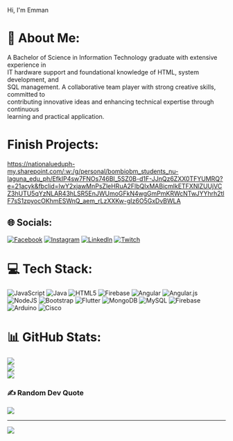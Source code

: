 Hi, I'm Emman

# 💫 About Me:
A Bachelor of Science in Information Technology graduate with extensive experience in<br>IT hardware support and foundational knowledge of HTML, system development, and<br>SQL management. A collaborative team player with strong creative skills, committed to<br>contributing innovative ideas and enhancing technical expertise through continuous<br>learning and practical application.

#  Finish Projects:
https://nationalueduph-my.sharepoint.com/:w:/g/personal/bombiobm_students_nu-laguna_edu_ph/EfkIP4sw7FNOs746BI_5SZ0B-d1F-JJnQz6ZXX0TFYUMRQ?e=21acyk&fbclid=IwY2xjawMnPsZleHRuA2FlbQIxMABicmlkETFXNlZUUjVCZ3hUTU5qYzNLAR43hLSR5EnJWUmoGFkN4wgGmPmKRWcNTwJYYhrh2tlF7sS1zpyocOKhmESWnQ_aem_rLzXXKw-gIz6O5GxDvBWLA 

## 🌐 Socials:
[![Facebook](https://img.shields.io/badge/Facebook-%231877F2.svg?logo=Facebook&logoColor=white)](https://facebook.com/https://www.facebook.com/emmanreyes26) [![Instagram](https://img.shields.io/badge/Instagram-%23E4405F.svg?logo=Instagram&logoColor=white)](https://instagram.com/https://www.instagram.com/itsnammeee/?hl=en) [![LinkedIn](https://img.shields.io/badge/LinkedIn-%230077B5.svg?logo=linkedin&logoColor=white)](https://linkedin.com/in/https://www.linkedin.com/in/emmanuel-reyes-261997271/) [![Twitch](https://img.shields.io/badge/Twitch-%239146FF.svg?logo=Twitch&logoColor=white)](https://twitch.tv/https://www.twitch.tv/yashirooee) 

# 💻 Tech Stack:
![JavaScript](https://img.shields.io/badge/javascript-%23323330.svg?style=flat&logo=javascript&logoColor=%23F7DF1E) ![Java](https://img.shields.io/badge/java-%23ED8B00.svg?style=flat&logo=openjdk&logoColor=white) ![HTML5](https://img.shields.io/badge/html5-%23E34F26.svg?style=flat&logo=html5&logoColor=white) ![Firebase](https://img.shields.io/badge/firebase-%23039BE5.svg?style=flat&logo=firebase) ![Angular](https://img.shields.io/badge/angular-%23DD0031.svg?style=flat&logo=angular&logoColor=white) ![Angular.js](https://img.shields.io/badge/angular.js-%23E23237.svg?style=flat&logo=angularjs&logoColor=white) ![NodeJS](https://img.shields.io/badge/node.js-6DA55F?style=flat&logo=node.js&logoColor=white) ![Bootstrap](https://img.shields.io/badge/bootstrap-%238511FA.svg?style=flat&logo=bootstrap&logoColor=white) ![Flutter](https://img.shields.io/badge/Flutter-%2302569B.svg?style=flat&logo=Flutter&logoColor=white) ![MongoDB](https://img.shields.io/badge/MongoDB-%234ea94b.svg?style=flat&logo=mongodb&logoColor=white) ![MySQL](https://img.shields.io/badge/mysql-4479A1.svg?style=flat&logo=mysql&logoColor=white) ![Firebase](https://img.shields.io/badge/firebase-a08021?style=flat&logo=firebase&logoColor=ffcd34) ![Arduino](https://img.shields.io/badge/-Arduino-00979D?style=flat&logo=Arduino&logoColor=white) ![Cisco](https://img.shields.io/badge/cisco-%23049fd9.svg?style=flat&logo=cisco&logoColor=black)
# 📊 GitHub Stats:
![](https://github-readme-stats.vercel.app/api?username=dubuu2601&theme=dark&hide_border=false&include_all_commits=false&count_private=false)<br/>
![](https://github-readme-streak-stats.herokuapp.com/?user=dubuu2601&theme=dark&hide_border=false)<br/>
![](https://github-readme-stats.vercel.app/api/top-langs/?username=dubuu2601&theme=dark&hide_border=false&include_all_commits=false&count_private=false&layout=compact)

### ✍️ Random Dev Quote
![](https://quotes-github-readme.vercel.app/api?type=horizontal&theme=radical)

---
[![](https://visitcount.itsvg.in/api?id=dubuu2601&icon=10&color=13)](https://visitcount.itsvg.in)

<!-- Proudly created with GPRM ( https://gprm.itsvg.in ) -->
